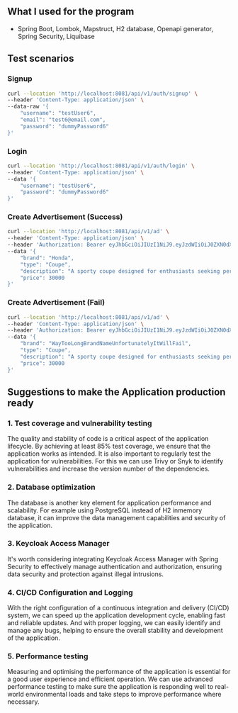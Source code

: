 ## What I used for the program
- Spring Boot, Lombok, Mapstruct, H2 database, Openapi generator, Spring Security, Liquibase

## Test scenarios

### Signup
```bash
curl --location 'http://localhost:8081/api/v1/auth/signup' \
--header 'Content-Type: application/json' \
--data-raw '{
    "username": "testUser6",
    "email": "test6@email.com",
    "password": "dummyPassword6"
}'
```
### Login
```bash
curl --location 'http://localhost:8081/api/v1/auth/login' \
--header 'Content-Type: application/json' \
--data '{
    "username": "testUser6",
    "password": "dummyPassword6"
}'
```

### Create Advertisement (Success)

```bash
curl --location 'http://localhost:8081/api/v1/ad' \
--header 'Content-Type: application/json' \
--header 'Authorization: Bearer eyJhbGciOiJIUzI1NiJ9.eyJzdWIiOiJ0ZXN0dXNlcjYiLCJpYXQiOjE3MTA3NjEzNTIsImV4cCI6MTcxMDc2NDk1Mn0.hc14SD6EtsepL-WXwtw42-5-P8eyliJe66nwHFug2f4' \
--data '{
    "brand": "Honda",
    "type": "Coupe",
    "description": "A sporty coupe designed for enthusiasts seeking performance and style.",
    "price": 30000
}'
```

### Create Advertisement (Fail)
```bash
curl --location 'http://localhost:8081/api/v1/ad' \
--header 'Content-Type: application/json' \
--header 'Authorization: Bearer eyJhbGciOiJIUzI1NiJ9.eyJzdWIiOiJ0ZXN0dXNlcjYiLCJpYXQiOjE3MTA3NjEzNTIsImV4cCI6MTcxMDc2NDk1Mn0.hc14SD6EtsepL-WXwtw42-5-P8eyliJe66nwHFug2f4' \
--data '{
    "brand": "WayTooLongBrandNameUnfortunatelyItWillFail",
    "type": "Coupe",
    "description": "A sporty coupe designed for enthusiasts seeking performance and style.",
    "price": 30000
}'
```



## Suggestions to make the Application production ready

### 1. Test coverage and vulnerability testing
The quality and stability of code is a critical aspect of the application lifecycle. By achieving at least 85% test coverage, we ensure that the application works as intended. It is also important to regularly test the application for vulnerabilities. For this we can use Trivy or Snyk to identify vulnerabilities and increase the version number of the dependencies.
### 2. Database optimization
The database is another key element for application performance and scalability. For example using PostgreSQL instead of H2 inmemory database, it can improve the data management capabilities and security of the application.
### 3. Keycloak Access Manager
It's worth considering integrating Keycloak Access Manager with Spring Security to effectively manage authentication and authorization, ensuring data security and protection against illegal intrusions.
### 4. CI/CD Configuration and Logging
With the right configuration of a continuous integration and delivery (CI/CD) system, we can speed up the application development cycle, enabling fast and reliable updates. And with proper logging, we can easily identify and manage any bugs, helping to ensure the overall stability and development of the application.
### 5. Performance testing
Measuring and optimising the performance of the application is essential for a good user experience and efficient operation. We can use advanced performance testing to make sure the application is responding well to real-world environmental loads and take steps to improve performance where necessary.